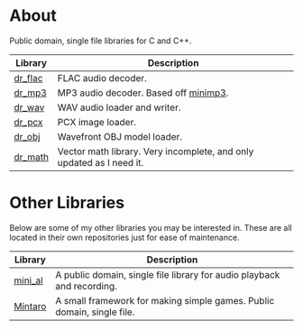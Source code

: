 # About
Public domain, single file libraries for C and C++.

Library                                         | Description
----------------------------------------------- | -----------
[dr_flac](dr_flac.h)                            | FLAC audio decoder.
[dr_mp3](dr_mp3.h)                              | MP3 audio decoder. Based off [minimp3](https://github.com/lieff/minimp3).
[dr_wav](dr_wav.h)                              | WAV audio loader and writer.
[dr_pcx](dr_pcx.h)                              | PCX image loader.
[dr_obj](dr_obj.h)                              | Wavefront OBJ model loader.
[dr_math](dr_math.h)                            | Vector math library. Very incomplete, and only updated as I need it.


# Other Libraries
Below are some of my other libraries you may be interested in. These are all located in their
own repositories just for ease of maintenance.

Library                                         | Description
----------------------------------------------- | -----------
[mini_al](https://github.com/dr-soft/mini_al)   | A public domain, single file library for audio playback and recording.
[Mintaro](https://github.com/dr-soft/mintaro)   | A small framework for making simple games. Public domain, single file.
